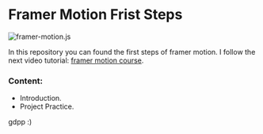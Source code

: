 # Framer Motion Frist Steps

![framer-motion.js](https://images.ctfassets.net/m67spjpkfcu8/22n4lPtkTn7J3x5Y1pkuhI/3d66e01266e07266cde202c764f64bf6/motion.png)

In this repository you can found the first steps of framer motion. I follow the next video tutorial: [framer motion course](https://www.youtube.com/watch?v=4HnLIAX0EoM).

### Content:

- Introduction.
- Project Practice.


gdpp :)